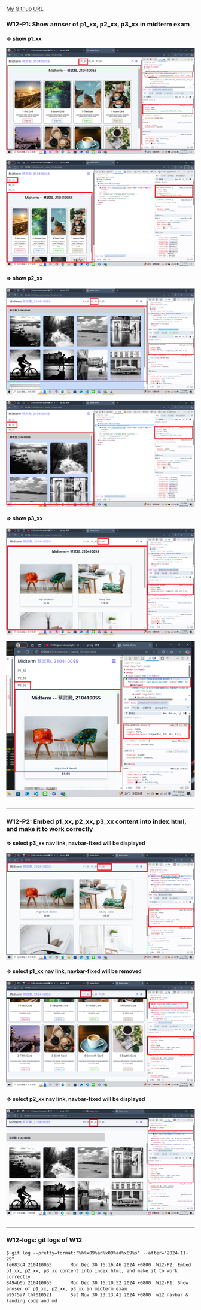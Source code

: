 [My Github URL](https://github.com/210410055/113-sweb-demo-55)

### W12-P1: Show annser of p1_xx, p2_xx, p3_xx in midterm exam

#### => show p1_xx

![](w12-p1-1.png)

![](w12-p1-1-1.png)

#### => show p2_xx

![](w12-p1-2.png)

![](w12-p1-2-1.png)

#### => show p3_xx

![](w12-p1-3.png)

![](w12-p1-3-1.png)

```

```

---

### W12-P2: Embed p1_xx, p2_xx, p3_xx content into index.html, and make it to work correctly

#### => select p3_xx nav link, navbar-fixed will be displayed

![](w12-p2-1.png)

#### => select p1_xx nav link, navbar-fixed will be removed

![](w12-p2-2.png)

#### => select p2_xx nav link, navbar-fixed will be displayed

![](w12-p2-3.png)

```

```

---

### W12-logs: git logs of W12

```
$ git log --pretty=format:"%h%x09%an%x09%ad%x09%s" --after="2024-11-29"
fe683c4 210410055       Mon Dec 30 16:16:46 2024 +0800  W12-P2: Embed p1_xx, p2_xx, p3_xx content into index.html, and make it to work correctly
8494b0b 210410055       Mon Dec 30 16:10:52 2024 +0800  W12-P1: Show annser of p1_xx, p2_xx, p3_xx in midterm exam
a95f5a7 thl010521       Sat Nov 30 23:13:41 2024 +0800  w12 navbar & landing code and md



```
